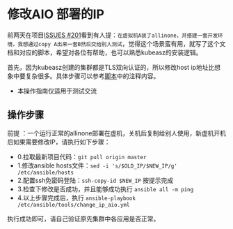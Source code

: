 # 修改AIO 部署的IP
前两天在项目[ISSUES #201](https://github.com/gjmzj/kubeasz/issues/201)看到有人提：`在虚拟机A装了allinone，并搭建一套开发环境，我想通过copy A出来一套B然后交给别人测试`，觉得这个场景蛮有用，就写了这个文档和对应的脚本，希望对各位有帮助，也可以熟悉kubeasz的安装逻辑。

首先，因为kubeasz创建的集群都是TLS双向认证的，所以修改host ip地址比想象中要复杂很多。具体步骤可以参考[脚本](../../tools/change_ip_aio.yml)中的注释内容。

- 本操作指南仅适用于测试交流

## 操作步骤
前提 ：一个运行正常的allinone部署在虚机，关机后复制给别人使用，新虚机开机后如果需要修改IP，请执行如下步骤：

- 0.拉取最新项目代码：`git pull origin master`
- 1.修改ansible hosts文件：`sed -i 's/$OLD_IP/$NEW_IP/g' /etc/ansible/hosts`
- 2.配置ssh免密码登陆：`ssh-copy-id $NEW_IP` 按提示完成
- 3.检查下修改是否成功，并且能够成功执行 `ansible all -m ping`
- 4.以上步骤完成后，执行 `ansible-playbook /etc/ansible/tools/change_ip_aio.yml`

执行成功即可，请自己验证原先集群中各应用是否正常。
